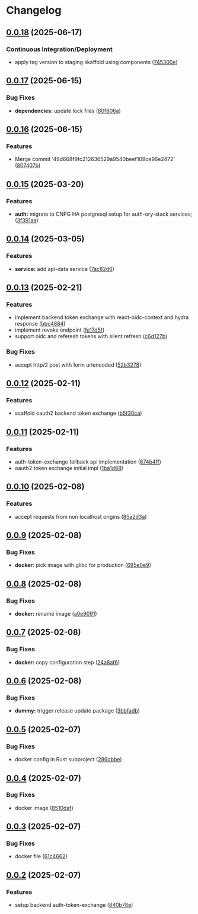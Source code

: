 # Changelog

## [0.0.18](https://github.com/szn-app/donation-app/compare/auth-token-exchange@v0.0.17...auth-token-exchange@v0.0.18) (2025-06-17)


### Continuous Integration/Deployment

* apply tag version to staging skaffold using components ([745300e](https://github.com/szn-app/donation-app/commit/745300e4cd533e887c4ea09ebecf62d4fb9b19b3))

## [0.0.17](https://github.com/szn-app/donation-app/compare/auth-token-exchange@v0.0.16...auth-token-exchange@v0.0.17) (2025-06-15)


### Bug Fixes

* **dependencies:** update lock files ([60f806a](https://github.com/szn-app/donation-app/commit/60f806a27938574b9f352ac7537f68439071aefb))

## [0.0.16](https://github.com/szn-app/donation-app/compare/auth-token-exchange@v0.0.15...auth-token-exchange@v0.0.16) (2025-06-15)


### Features

* Merge commit '49d668f9fc212636529a9540beef109ce96e2472' ([807407b](https://github.com/szn-app/donation-app/commit/807407bb3197f9c2cd0e66c851b455610b3765ca))

## [0.0.15](https://github.com/szn-app/donation-app/compare/auth-token-exchange@v0.0.14...auth-token-exchange@v0.0.15) (2025-03-20)


### Features

* **auth:** migrate to CNPG HA postgresql setup for auth-ory-stack services; ([3f391aa](https://github.com/szn-app/donation-app/commit/3f391aad82507433bd1fc57729663a3ddc9a93e4))

## [0.0.14](https://github.com/szn-app/donation-app/compare/auth-token-exchange@v0.0.13...auth-token-exchange@v0.0.14) (2025-03-05)


### Features

* **service:** add api-data service ([7ac82d6](https://github.com/szn-app/donation-app/commit/7ac82d6fd94ead4fd7231ae0142b5f7c6c57f3f4))

## [0.0.13](https://github.com/szn-app/donation-app/compare/auth-token-exchange@v0.0.12...auth-token-exchange@v0.0.13) (2025-02-21)


### Features

* implement backend token exchange with react-oidc-context and hydra response ([bbc4884](https://github.com/szn-app/donation-app/commit/bbc488429ad7a6b53b367313b40e7c26e4ed5ccc))
* implement revoke endpoint ([fe17d5f](https://github.com/szn-app/donation-app/commit/fe17d5fb0d041eb71ef08a8361e39e48e43f340a))
* support oidc and referesh tokens with silent refresh ([c6d127b](https://github.com/szn-app/donation-app/commit/c6d127b94aecc63f214e3a55100c41948e5e6015))


### Bug Fixes

* accept http/2 post with form urlencoded ([52b3278](https://github.com/szn-app/donation-app/commit/52b3278c8c0d0ff3d46a6de084237a8c1a4f1e17))

## [0.0.12](https://github.com/szn-app/donation-app/compare/auth-token-exchange@v0.0.11...auth-token-exchange@v0.0.12) (2025-02-11)


### Features

* scaffold oauth2 backend token exchange ([b5f30ca](https://github.com/szn-app/donation-app/commit/b5f30cae485488258b1ed3fdd7184d2a11a6680e))

## [0.0.11](https://github.com/szn-app/donation-app/compare/auth-token-exchange@v0.0.10...auth-token-exchange@v0.0.11) (2025-02-11)


### Features

* auth-token-exchange fallback api implementation ([674b4ff](https://github.com/szn-app/donation-app/commit/674b4ffa4e81aa697f3ec343eb83ab3f20e966b3))
* oauth2 token exchange initial impl ([1ba1d68](https://github.com/szn-app/donation-app/commit/1ba1d686a6e1b0488131403722efe19e67da4566))

## [0.0.10](https://github.com/szn-app/donation-app/compare/auth-token-exchange@v0.0.9...auth-token-exchange@v0.0.10) (2025-02-08)


### Features

* accept requests from non localhost origins ([85a2d3a](https://github.com/szn-app/donation-app/commit/85a2d3af5071b0d880ab2fd5c4fef3c453103cdd))

## [0.0.9](https://github.com/szn-app/donation-app/compare/auth-token-exchange@v0.0.8...auth-token-exchange@v0.0.9) (2025-02-08)


### Bug Fixes

* **docker:** pick image with glibc for production ([695e0e9](https://github.com/szn-app/donation-app/commit/695e0e94d9fccc93ea5ded103276ac03c2aa4ee0))

## [0.0.8](https://github.com/szn-app/donation-app/compare/auth-token-exchange@v0.0.7...auth-token-exchange@v0.0.8) (2025-02-08)


### Bug Fixes

* **docker:** rename image ([a0e9091](https://github.com/szn-app/donation-app/commit/a0e909113eae5ca4c67cb5e92a709e25796492d5))

## [0.0.7](https://github.com/szn-app/donation-app/compare/auth-token-exchange@v0.0.6...auth-token-exchange@v0.0.7) (2025-02-08)


### Bug Fixes

* **docker:** copy configuration step ([24a8af6](https://github.com/szn-app/donation-app/commit/24a8af6c7d5fcc96f5e41109d53d59ad1ecf5245))

## [0.0.6](https://github.com/szn-app/donation-app/compare/auth-token-exchange@v0.0.5...auth-token-exchange@v0.0.6) (2025-02-08)


### Bug Fixes

* **dummy:** trigger release update package ([3bbfadb](https://github.com/szn-app/donation-app/commit/3bbfadb339ade9a3b0d6dd60738f52cccbe2f915))

## [0.0.5](https://github.com/szn-app/donation-app/compare/auth-token-exchange@v0.0.4...auth-token-exchange@v0.0.5) (2025-02-07)


### Bug Fixes

* docker config in Rust subproject ([286dbbe](https://github.com/szn-app/donation-app/commit/286dbbe4d3ac6663fcaff25720e8c8a67173029a))

## [0.0.4](https://github.com/szn-app/donation-app/compare/auth-token-exchange@v0.0.3...auth-token-exchange@v0.0.4) (2025-02-07)


### Bug Fixes

* docker image ([8510daf](https://github.com/szn-app/donation-app/commit/8510dafd5a2c40718da73e132935d4e86bdb229d))

## [0.0.3](https://github.com/szn-app/donation-app/compare/auth-token-exchange@v0.0.2...auth-token-exchange@v0.0.3) (2025-02-07)


### Bug Fixes

* docker file ([61c4662](https://github.com/szn-app/donation-app/commit/61c466228e1c0cfc9eb1380300086ebe0aa4f71a))

## [0.0.2](https://github.com/szn-app/donation-app/compare/auth-token-exchange-v0.0.1...auth-token-exchange@v0.0.2) (2025-02-07)


### Features

* setup backend auth-token-exchange ([840b78e](https://github.com/szn-app/donation-app/commit/840b78e6ada4153db568aa11434de83e14e11c07))
